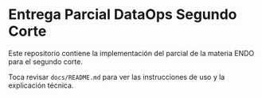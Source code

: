 # Entrega Parcial  DataOps Segundo Corte

Este repositorio contiene la implementación del parcial de la materia ENDO para el segundo corte.

Toca revisar `docs/README.md` para ver las instrucciones de uso y la explicación técnica.


